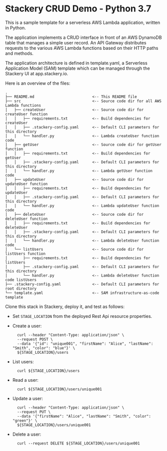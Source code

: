 # Stackery CRUD Demo - Python 3.7

This is a sample template for a serverless AWS Lambda application, written in Python.

The application implements a CRUD interface in front of an AWS DynamoDB table that
manages a simple user record.  An API Gateway distributes requests to the various
AWS Lambda functions based on their HTTP paths and methods.

The application architecture is defined in template.yaml, a Serverless
Application Model (SAM) template which can be managed through the Stackery UI
at app.stackery.io.

Here is an overview of the files:

```text
.
├── README.md                          <-- This README file
├── src                                <-- Source code dir for all AWS Lambda functions
│   ├── createUser                     <-- Source code dir for createUser function
│   │   ├── requirements.txt           <-- Build dependencies for createUser
│   │   ├── .stackery-config.yaml      <-- Default CLI parameters for this directory
│   |   └── handler.py                 <-- Lambda createUser function code
│   ├── getUser                        <-- Source code dir for getUser function
│   │   ├── requirements.txt           <-- Build dependencies for getUser
│   │   ├── .stackery-config.yaml      <-- Default CLI parameters for this directory
│   |   └── handler.py                 <-- Lambda getUser function code
│   ├── updateUser                     <-- Source code dir for updateUser function
│   │   ├── requirements.txt           <-- Build dependencies for updateUser
│   │   ├── .stackery-config.yaml      <-- Default CLI parameters for this directory
│   |   └── handler.py                 <-- Lambda updateUser function code
│   ├── deleteUser                     <-- Source code dir for deleteUser function
│   │   ├── requirements.txt           <-- Build dependencies for deleteUser
│   │   ├── .stackery-config.yaml      <-- Default CLI parameters for this directory
│   |   └── handler.py                 <-- Lambda deleteUser function code
│   └── listUsers                      <-- Source code dir for listUsers function
│       ├── requirements.txt           <-- Build dependencies for listUsers
│       ├── .stackery-config.yaml      <-- Default CLI parameters for this directory
│       └── handler.py                 <-- Lambda deleteUser function code listUsers
├── .stackery-config.yaml              <-- Default CLI parameters for root directory
└── template.yaml                      <-- SAM infrastructure-as-code template
```

Clone this stack in Stackery, deploy it, and test as follows:

- Set `STAGE_LOCATION` from the deployed Rest Api resource properties.

- Create a user:

        curl --header "Content-Type: application/json" \
        --request POST \
        --data '{"id": "unique001", "firstName": "Alice", "lastName": "Smith", "color": "blue"}' \
        ${STAGE_LOCATION}/users

- List users:

        curl ${STAGE_LOCATION}/users

- Read a user:

        curl ${STAGE_LOCATION}/users/unique001

- Update a user:

        curl --header "Content-Type: application/json" \
        --request PUT \
        --data '{"firstName": "Alice", "lastName": "Smith", "color": "green"}' \
        ${STAGE_LOCATION}/users/unique001

- Delete a user:

        curl --request DELETE ${STAGE_LOCATION}/users/unique001
